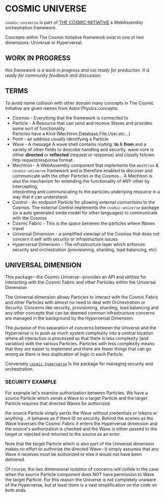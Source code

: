 # COSMIC UNIVERSE
`cosmic-universe` is part of [THE COSMIC INITIATIVE](http://thecosmicinitiative.io) a WebAssembly orchestration framework.

Concepts within The Cosmic Initiative framework exist in one of two dimensions: Universal or Hyperversal.

## WORK IN PROGRESS
*this framework is a work in progress and not ready for production. It is ready for community feedback and discussion.*

## TERMS
To avoid name collision with other domain many concepts in The Cosmic Initiative are 
given names from Astro Physics concepts:
* Cosmos - Everything that the framework is connected to
* Particle - A Resource that can send and receive Waves and provides some sort of functionality.  
  Particles  have a Kind (Mechtron,Database,File,User,etc...)
* Point - an address usually identifying a Particle
* Wave - A message A wave shell contains routing: **to** & **from** and a variety of other fields 
         to describe handling and security. wave core is either **directed** or **reflected** (request or 
         response) and closely follows http request/response format.
* Mechtron -  A WebAssembly component that implements the `mechtron` & `cosmic-universe` framework and is 
              therefore enabled to discover and communicate with the other Particles in the Cosmos... 
              A Mechtron is also the mechanism for extending the functionality of ANY other by intercepting,  
              interpreting and communicating to the particles underlying resource in a way that it can understand.
* Control - An endpoint Particle for allowing external connections to the Cosmos.  The external Control implements the
            `cosmic-universe` package (or a auto generated serde model for other languages) to communicate with the Cosmos
* Cosmic Fabric - This is the space between the particles where Waves travel 
* Universal Dimension - a simplified view/api of the Cosmos that does not concern it self with security
                        or infrastructure issues
* Hyperversal Dimension - The infrastructure layer which enforces security and orchestration (provisioning, sharding, load balancing, etc). 
 
## UNIVERSAL DIMENSION
This package--the Cosmic Universe--provides an API and utilities for interacting with the 
Cosmic Fabric and other Particles within the Universal Dimension. 

The Universal dimension allows Particles to interact with the Cosmic Fabric and other Particles 
with almost no need to deal with Orchestration or Security.  Concerns like security, provisioning, 
sharding, load balancing and any other concepts that can be deemed common infrastructure concerns 
are managed in the background by the Hyperversal Dimension.

The purpose of this separation of concerns between the Universe and the Hyperverse is to push 
as much system complexity into a central location where all interaction is processed so that
there is less complexity (and variation) with the various Particles.  Particles with less
complexity means that they are easier to implement and there are fewer things that can
go wrong as there is less duplication of logic in each Particle.

Conversely [`cosmic-hyperverse`](../cosmic-hyperverse) Is the package for
managing security and orchestration.

### SECURITY EXAMPLE
For example let's examine authorization between Particles.  We have a source Particle which
sends a Wave to a target Particle and the target Particle requires that directed Waves be authorized.

the source Particle simply sends the Wave without credentials or tokens or anything... 
It behaves as if there IS no security. Behind the scenes as the Wave traverses the 
Cosmic Fabric it enters the Hyperversal dimension and the source's authorization is checked 
and the Wave is either passed to the target or rejected and returned to the source as an error.

Note that the target Particle which is also part of the Universal dimension makes no effort to 
authorize the directed Wave--it simply assumes that any Wave it receives must be authorized or else 
it would not have been delivered.

Of course, the two dimensional isolation of concerns will collide in the case when the source Particle 
component does NOT have permission to Wave the target Particle. For this reason the Universe 
is not completely unaware of the Hyperverse, but at least there is a vast simplification on the code on both ends.


















